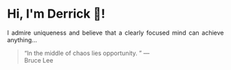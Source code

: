 # Hi, I'm Derrick 👋!
<p align="justify">I admire uniqueness and believe that a clearly focused mind can achieve anything...</p> 
<!-- #quote-start -->
<blockquote>&ldquo;In the middle of chaos lies opportunity.  &rdquo; &mdash; <footer>Bruce Lee</footer></blockquote>
<!-- #quote-end -->
